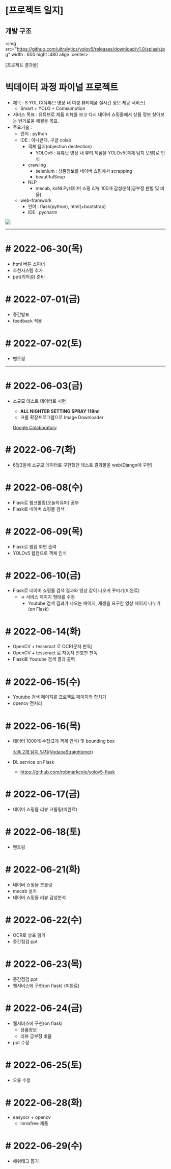 # [프로젝트 일지]

## 개발 구조
<img src="https://github.com/ultralytics/yolov5/releases/download/v1.0/splash.jpg" width : 600 hight :480 align :center>


[프로젝트 결과물]

# 빅데이터 과정 파이널 프로젝트
  * 제목 : S.YOL.C(유튜브 영상 내 여성 뷰티제품 실시간 정보 제공 서비스)
    - Smart + YOLO + Comsumption
  * 서비스 목표 : 유튜브로 제품 리뷰를 보고 다시 네이버 쇼핑몰에서 상품 정보 찾아보는 번거로움 해결을 목표. 
  * 주요기술 : 
    - 언어 : python
    - IDE : 아나콘다, 구글 colab
      + 객체 탐지(objection dectection)
        * YOLOv5 : 유튜브 영상 내 뷰티 제품을 YOLOv5(객체 탐지 모델)로 인식 
      + crawling 
        * selenium : 상품정보를 네이버 쇼핑에서 scrapping
        * beautifulSoup 
      + NLP
        * mecab, koNLPy네이버 쇼핑 리뷰 100개 감성분석(긍부정 판별 및 비율)
    - web-framwork 
      + 언어 : flask(python), html(+bootstrap)
      + IDE : pycharm

<img src="https://img1.daumcdn.net/thumb/R1280x0/?scode=mtistory2&fname=https%3A%2F%2Fblog.kakaocdn.net%2Fdn%2Fca2ctf%2FbtrGyOxPxif%2FEJCdDdks6EwPzu7FeeUXF0%2Fimg.png">


<hr>

# # 2022-06-30(목)
  * html 버튼 스피너
  * 추천시스템 추가
  * ppt(리허설) 준비

# # 2022-07-01(금)
  * 중간발표
  * feedback 적용

# # 2022-07-02(토)
  * 멘토링

<hr>

# # 2022-06-03(금)

- 소규모 테스트 데이터로 시현
    - ****ALL NIGHTER SETTING SPRAY 118ml****
    - 크롬 확장프로그램으로 Image Downloader
    
    [Google Colaboratory](https://colab.research.google.com/drive/1XO_dWA0fi81lJQSq_jObpFvrsdhYR67d?usp=sharing)
    

# # 2022-06-7(화)

- 6월3일에 소규모 데이터로 구현했던 테스트 결과물을 web(Django에 구현)

# # 2022-06-08(수)

- Flask로 웹크롤링(오늘의유머) 공부
- Flask로 네이버 쇼핑몰 검색

# # 2022-06-09(목)

- Flask로 웹캠 화면 출력
- YOLOv5 웹캠으로 객체 인식

# # 2022-06-10(금)

- Flask로 네이버 쇼핑몰 검색 결과와 영상 같이 나오게 꾸미기(미완료)
    - → 서비스 페이지 형태를 수정
        - Youtube 검색 결과가 나오는 페이지, 재생을 요구한 영상 페이지 나누기(on Flask)

# # 2022-06-14(화)

- OpenCV + tesseract 로 OCR(문자 판독)
- OpenCV + tesseract 로 자동차 번호판 판독
- Flask로 Youtube 검색 결과 출력

# # 2022-06-15(수)

- Youtube 검색 페이지를 프로젝트 페이지와 합치기
- opencv 전처리

# # 2022-06-16(목)

- 데이터 1000개 수집(2개 객체 인식) 및 bounding box
    
    [상품 2개 탐지 일지(VodanaStraightener)](https://www.notion.so/2-VodanaStraightener-df3f6118a5a8403d8566fb4d09787e44)
    
- DL service on Flask
    - https://github.com/robmarkcole/yolov5-flask

# # 2022-06-17(금)

- 네이버 쇼핑몰 리뷰 크롤링(미완료)

# # 2022-06-18(토)

- 멘토링

# # 2022-06-21(화)

- 네이버 쇼핑몰 크롤링
- mecab 설치
- 네이버 쇼핑몰 리뷰 감성분석

# # 2022-06-22(수)

- OCR로 상표 읽기
- 중간점검 ppt

# # 2022-06-23(목)

- 중간점검 ppt
- 웹서비스에 구현(on flask) (미완료)

# # 2022-06-24(금)

- 웹서비스에 구현(on flask)
    - 상품정보
    - 리뷰 긍부정 비율
- ppt 수정

# # 2022-06-25(토)

- 오류 수정

# # 2022-06-28(화)

- easyocr + opencv
    - innisfree 제품

# # 2022-06-29(수)

- 해쉬태그 뽑기